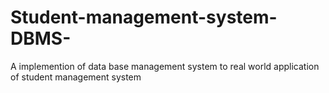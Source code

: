 # Student-management-system-DBMS-
 A implemention of data base management system to real world application of student management system
